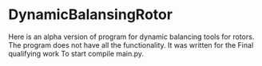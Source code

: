 # DynamicBalansingRotor


Here is an alpha version of program for dynamic balancing tools for rotors.
The program does not have all the functionality. It was written for the Final qualifying work
To start compile main.py. 
